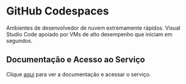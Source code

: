 # GitHub Codespaces

Ambientes de desenvolvedor de nuvem extremamente rápidos. Visual Studio Code apoiado por VMs de alto desempenho que iniciam em segundos.

## Documentação e Acesso ao Serviço

Clique [aqui](https://github.com/features/codespaces) para ver a documentação e acessar o serviço.